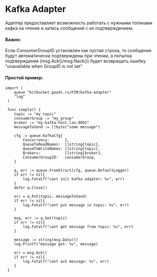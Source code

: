 # Kafka Adapter

Адаптер предоставляет возможность работать с нужными топиками кафка на чтение и запись сообщений с их подтверждением.

#### Важно:
Если ConsumerGroupID установлен как пустая строка, то сообщения будут автоматически подтверждены при чтении, 
а попытка подтверждения (msg.Ack()/msg.Nack()) будет возвращать ошибку "unavailable when GroupID is not set"

#### Простой пример:
```
import (
 	queue "bitbucket.goods.ru/PIM/kafka-adapter"
 	"log"
 )
 
 func simple() {
 	topic := "my_topic"
    consumerGroup := "my_group"
 	broker := "my-kafka-host.lan:9092"
 	messageToSend := []byte("some message")
 	
 	cfg := queue.KafkaCfg{
 		Concurrency:       1,
 		QueueToReadNames:  []string{topic},
 		QueueToWriteNames: []string{topic},
 		Brokers:           []string{broker},
 		ConsumerGroupID:   consumerGroup,
 	}
 
 	q, err := queue.FromStruct(cfg, queue.DefaultLogger)
 	if err != nil{
 		log.Fatalf("cant init kafka adapter: %v", err)
 	}
 	defer q.Close()
 
 	err = q.Put(topic, messageToSend)
 	if err != nil{
 		log.Fatalf("cant put message in topic: %v", err)
 	}
 
 	msg, err := q.Get(topic)
 	if err != nil{
 		log.Fatalf("cant get message from topic: %v", err)
 	}
 
 	message := string(msg.Data())
 	log.Printf("message got: %v", message)
 
 	err = msg.Ack()
 	if err != nil{
 		log.Fatalf("cant ack message: %v", err)
 	}
 }
```

